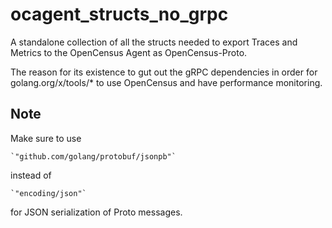 # ocagent_structs_no_grpc

A standalone collection of all the structs needed
to export Traces and Metrics to the OpenCensus Agent
as OpenCensus-Proto.

The reason for its existence to gut out the gRPC
dependencies in order for golang.org/x/tools/*
to use OpenCensus and have performance monitoring.

## Note

Make sure to use

    `"github.com/golang/protobuf/jsonpb"`

instead of

    `"encoding/json"`

for JSON serialization of Proto messages.

